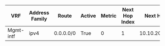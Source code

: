 


| VRF | Address Family | Route | Active | Metric | Next Hop Index | Next Hop | Outgoing Interface | Route Preference | Source Protocol |
| --- | -------------- | ----- | ------ | ------ | -------------- | -------- | -------------------| ---------------- | --------------- |
| Mgmt-intf | ipv4 | 0.0.0.0/0 | True | 0 | 1 | 10.10.20.254 | N/A | 1 | static |